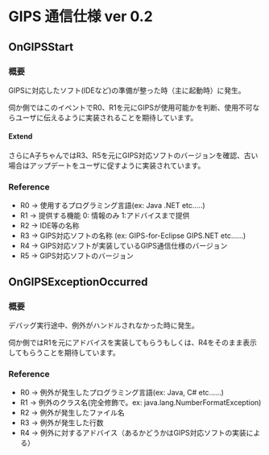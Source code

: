 # GIPS 通信仕様 ver 0.2

## OnGIPSStart
### 概要
GIPSに対応したソフト(IDEなど)の準備が整った時（主に起動時）に発生。

伺か側ではこのイベントでR0、R1を元にGIPSが使用可能かを判断、使用不可ならユーザに伝えるように実装されることを期待しています。

#### Extend
さらにA子ちゃんではR3、R5を元にGIPS対応ソフトのバージョンを確認、古い場合はアップデートをユーザに促すように実装されています。

### Reference
- R0 -> 使用するプログラミング言語(ex: Java .NET etc.....)
- R1 -> 提供する機能 0: 情報のみ 1:アドバイスまで提供
- R2 -> IDE等の名称
- R3 -> GIPS対応ソフトの名称 (ex: GIPS-for-Eclipse GIPS.NET etc......)
- R4 -> GIPS対応ソフトが実装しているGIPS通信仕様のバージョン
- R5 -> GIPS対応ソフトのバージョン

## OnGIPSExceptionOccurred
### 概要
デバッグ実行途中、例外がハンドルされなかった時に発生。

伺か側ではR1を元にアドバイスを実装してもらうもしくは、R4をそのまま表示してもらうことを期待しています。

### Reference
- R0 -> 例外が発生したプログラミング言語(ex: Java, C# etc......)
- R1 -> 例外のクラス名(完全修飾で。ex: java.lang.NumberFormatException)
- R2 -> 例外が発生したファイル名
- R3 -> 例外が発生した行数
- R4 -> 例外に対するアドバイス（あるかどうかはGIPS対応ソフトの実装による）
